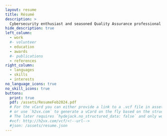 ```yaml
---
layout: resume
title: Résumé
description: >
  Cybersecurity enthusiast and seasoned Quality Assurance professional in the medical device industry with certifications including CompTIA Security+ and ISC(2) SSCP. Proven track record in ensuring regulatory compliance, managing remote teams, and crafting effective CAPA strategies. Expert in cGMP, CFRs, and ISO Standards, dedicated to contributing cybersecurity expertise to the medical device sector.
hide_description: true
left_column:
  - work
  #- volunteer
  - education
  - awards
  #- publications
  - references
right_column:
  - languages
  - skills
  - interests
no_language_icons: true
no_skill_icons: true
buttons:
  print: true
  pdf: /assets/ResumeFeb2024.pdf
  # For the vCard you can either provide a link to a .vcf file in assets (see `pdf` above),
  # or use `h2vx.com` to generate a vCard on the fly based on the structured data of the resume page.
  # The later requires `hydejack.no_structured_data: false` and only works once the site is deployed to a public URL.
  #vcf: http://h2vx.com/vcf/<!--url-->
  #json: /assets/resume.json
---
```

